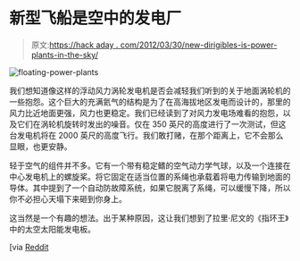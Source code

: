 # 新型飞船是空中的发电厂

> 原文:[https://hack aday . com/2012/03/30/new-dirigibles-is-power-plants-in-the-sky/](https://hackaday.com/2012/03/30/new-dirigibles-are-power-plants-in-the-sky/)

![](../Images/bf9bb68cdd98fcee30a3532f56a54b0c.png "floating-power-plants")

我们想知道像这样的浮动风力涡轮发电机是否会减轻我们听到的关于地面涡轮机的一些抱怨。这个巨大的充满氦气的结构是为了在高海拔地区发电而设计的，那里的风力比近地面更强，风力也更稳定。我们已经读到了对风力发电场难看的抱怨，以及它们在涡轮机旋转时发出的噪音。仅在 350 英尺的高度进行了一次测试，但这台发电机将在 2000 英尺的高度飞行。我们敢打赌，在那个距离上，它不会那么显眼，也更安静。

轻于空气的组件并不多。它有一个带有稳定鳍的空气动力学气球，以及一个连接在中心发电机上的螺旋桨。将它固定在适当位置的系绳也承载着将电力传输到地面的导体。其中提到了一个自动防故障系统，如果它脱离了系绳，可以缓慢下降，所以你不必担心天塌下来砸到你身上。

这当然是一个有趣的想法。出于某种原因，这让我们想到了拉里·尼文的《指环王》中的太空太阳能发电板。

[via [Reddit](http://www.reddit.com/r/gadgets/comments/rjv50/altaeros_energies_floating_wind_turbines_tap_into)